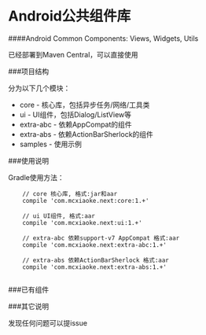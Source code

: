 Android公共组件库
===========================================
####Android Common Components: Views, Widgets, Utils

已经部署到Maven Central，可以直接使用


###项目结构

分为以下几个模块：

* core - 核心库，包括异步任务/网络/工具类
* ui - UI组件，包括Dialog/ListView等
* extra-abc - 依赖AppCompat的组件
* extra-abs - 依赖ActionBarSherlock的组件
* samples - 使用示例



###使用说明

  Gradle使用方法：

```
    // core 核心库, 格式:jar和aar
    compile 'com.mcxiaoke.next:core:1.+'
    
    // ui UI组件, 格式:aar
    compile 'com.mcxiaoke.next:ui:1.+'
    
    // extra-abc 依赖support-v7 AppCompat 格式:aar
    compile 'com.mcxiaoke.next:extra-abc:1.+'
    
    // extra-abs 依赖ActionBarSherlock 格式:aar
    compile 'com.mcxiaoke.next:extra-abs:1.+'
    
```


###已有组件



###其它说明

发现任何问题可以提issue



